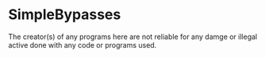 # SimpleBypasses

The creator(s) of any programs here are not reliable for any damge or illegal active done with any code or programs used.

